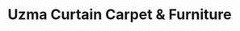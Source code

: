 ---
title: "Uzma Curtain Carpet & Furniture"
url: /karachi/uzma-curtain-carpet-and-furniture/
shop: curtain
---